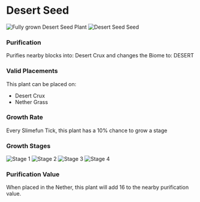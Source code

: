# Desert Seed

![Fully grown Desert Seed Plant](https://mc-heads.net/head/b656ebee195ba6eea2a1ec7c732c2588c6c824ec569650b12d074d8402b624f) ![Desert Seed Seed](https://mc-heads.net/head/660e8f971fcc83cf57a3e15b458317119e9f623d441bbf197e68125c80a23f30)

### Purification

Purifies nearby blocks into: Desert Crux and changes the Biome to: DESERT

### Valid Placements

This plant can be placed on:

- Desert Crux
- Nether Grass


### Growth Rate

Every Slimefun Tick, this plant has a 10% chance to grow a stage

### Growth Stages

![Stage 1](https://mc-heads.net/head/4dbbfb342661c57c5c504f7c93debe3557757b034149a3ef72ce5236b56fc54c) ![Stage 2](https://mc-heads.net/head/dbd7d8b141bcad5deac3f139eebedb6acee9f9c8c3ae205eebe2c9c5f15839a6) ![Stage 3](https://mc-heads.net/head/56aba8c4c42f71e1a9d929b27f137527ce6097978b0134cbc41e8da3c0d69b1a) ![Stage 4](https://mc-heads.net/head/83c8d346c45599c40ca284e7a0d549479488fabe3374458c8e7f47a20ff9f446)

### Purification Value

When placed in the Nether, this plant will add 16 to the nearby purification value.